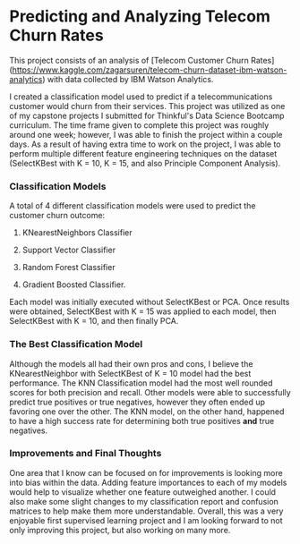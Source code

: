 # Predicting and Analyzing Telecom Churn Rates

This project consists of an analysis of [Telecom Customer Churn Rates] (https://www.kaggle.com/zagarsuren/telecom-churn-dataset-ibm-watson-analytics) with data collected by IBM Watson Analytics. 

I created a classification model used to predict if a telecommunications customer would churn from their services. This project was utilized as one of my capstone projects I submitted for Thinkful's Data Science Bootcamp curriculum. The time frame given to complete this project was roughly around one week; however, I was able to finish the project within a couple days. As a result of having extra time to work on the project, I was able to perform multiple different feature engineering techniques on the dataset (SelectKBest with K = 10, K = 15, and also Principle Component Analysis). 

### Classification Models

A total of 4 different classification models were used to predict the customer churn outcome: 

1) KNearestNeighbors Classifier

2) Support Vector Classifier

3) Random Forest Classifier

4) Gradient Boosted Classifier. 

Each model was initially executed without SelectKBest or PCA. Once results were obtained, SelectKBest with K = 15 was applied to each model, then SelectKBest with K = 10, and then finally PCA.

### The Best Classification Model

Although the models all had their own pros and cons, I believe the KNearestNeighbor with SelectKBest of K = 10 model had the best performance. The KNN Classification model had the most well rounded scores for both precision and recall. Other models were able to successfully predict true positives or true negatives, however they often ended up favoring one over the other. The KNN model, on the other hand, happened to have a high success rate for determining both true positives **and** true negatives. 

### Improvements and Final Thoughts

One area that I know can be focused on for improvements is looking more into bias within the data. Adding feature importances to each of my models would help to visualize whether one feature outweighed another. I could also make some slight changes to my classification report and confusion matrices to help make them more understandable. Overall, this was a very enjoyable first supervised learning project and I am looking forward to not only improving this project, but also working on many more. 
